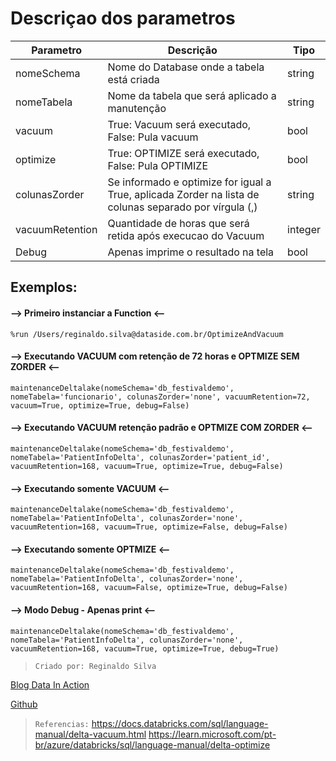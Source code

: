 
<h1>Descriçao dos parametros </h1>

| Parametro  | Descrição | Tipo
| ------------- | ------------- | ------------- |
| nomeSchema  | Nome do Database onde a tabela está criada  | string |
| nomeTabela  | Nome da tabela que será aplicado a manutenção  | string |
| vacuum  | True: Vacuum será executado, False: Pula vacuum  | bool |
| optimize  | True: OPTIMIZE será executado, False: Pula OPTIMIZE   | bool |
| colunasZorder  | Se informado e optimize for igual a True, aplicada Zorder na lista de colunas separado por vírgula (,)  | string |
| vacuumRetention  | Quantidade de horas que será retida após execucao do Vacuum  | integer |
| Debug  | Apenas imprime o resultado na tela  | bool |

<h2> Exemplos: </h2>

#### --> Primeiro instanciar a Function <--
`` %run /Users/reginaldo.silva@dataside.com.br/OptimizeAndVacuum ``

#### --> Executando VACUUM com retenção de 72 horas e OPTMIZE SEM ZORDER <--
``maintenanceDeltalake(nomeSchema='db_festivaldemo', nomeTabela='funcionario', colunasZorder='none', vacuumRetention=72, vacuum=True, optimize=True, debug=False)``

#### --> Executando VACUUM retenção padrão e OPTMIZE COM ZORDER <--
``maintenanceDeltalake(nomeSchema='db_festivaldemo', nomeTabela='PatientInfoDelta', colunasZorder='patient_id', vacuumRetention=168, vacuum=True, optimize=True, debug=False)``

#### --> Executando somente VACUUM <--
``maintenanceDeltalake(nomeSchema='db_festivaldemo', nomeTabela='PatientInfoDelta', colunasZorder='none', vacuumRetention=168, vacuum=True, optimize=False, debug=False)``

#### --> Executando somente OPTMIZE <--
``maintenanceDeltalake(nomeSchema='db_festivaldemo', nomeTabela='PatientInfoDelta', colunasZorder='none', vacuumRetention=168, vacuum=False, optimize=True, debug=False)``

#### --> Modo Debug - Apenas print <--
``maintenanceDeltalake(nomeSchema='db_festivaldemo', nomeTabela='PatientInfoDelta', colunasZorder='none', vacuumRetention=168, vacuum=True, optimize=True, debug=True)``

>``Criado por: Reginaldo Silva``

[Blog Data In Action](https://datainaction.dev/)

[Github](https://github.com/reginaldosilva27)

>`Referencias:`
<https://docs.databricks.com/sql/language-manual/delta-vacuum.html>
<https://learn.microsoft.com/pt-br/azure/databricks/sql/language-manual/delta-optimize>
